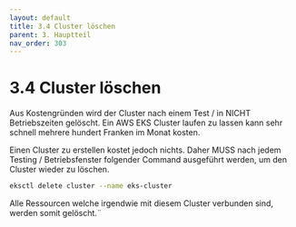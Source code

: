 ```yaml
---
layout: default
title: 3.4 Cluster löschen
parent: 3. Hauptteil
nav_order: 303
---
```


# 3.4 Cluster löschen

Aus Kostengründen wird der Cluster nach einem Test / in NICHT Betriebszeiten gelöscht.
Ein AWS EKS Cluster laufen zu lassen kann sehr schnell mehrere hundert Franken im Monat kosten.

Einen Cluster zu erstellen kostet jedoch nichts. Daher MUSS nach jedem Testing / Betriebsfenster folgender Command ausgeführt werden, um den Cluster wieder zu löschen.

```bash
eksctl delete cluster --name eks-cluster
```

Alle Ressourcen welche irgendwie mit diesem Cluster verbunden sind, werden somit gelöscht.¨
